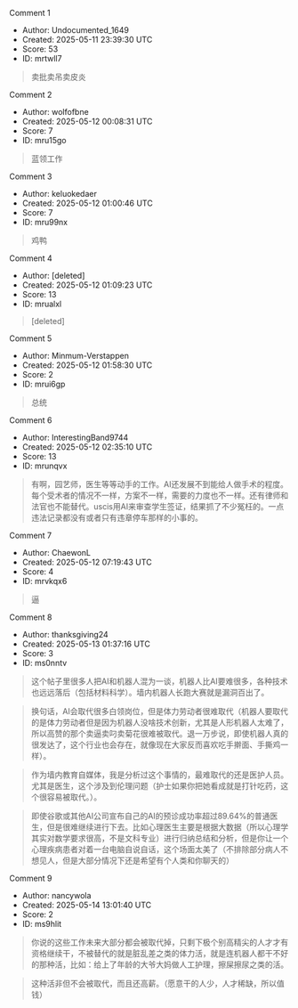 Comment 1

- Author: Undocumented_1649
- Created: 2025-05-11 23:39:30 UTC
- Score: 53
- ID: mrtwll7

> 卖批卖吊卖皮炎

Comment 2

- Author: wolfofbne
- Created: 2025-05-12 00:08:31 UTC
- Score: 7
- ID: mru15go

> 蓝领工作

Comment 3

- Author: keluokedaer
- Created: 2025-05-12 01:00:46 UTC
- Score: 7
- ID: mru99nx

> 鸡鸭

Comment 4

- Author: [deleted]
- Created: 2025-05-12 01:09:23 UTC
- Score: 13
- ID: mrualxl

> [deleted]

Comment 5

- Author: Minmum-Verstappen
- Created: 2025-05-12 01:58:30 UTC
- Score: 2
- ID: mrui6gp

> 总统

Comment 6

- Author: InterestingBand9744
- Created: 2025-05-12 02:35:10 UTC
- Score: 13
- ID: mrunqvx

> 有啊，园艺师，医生等等动手的工作。AI还发展不到能给人做手术的程度。每个受术者的情况不一样，方案不一样，需要的力度也不一样。还有律师和法官也不能替代。uscis用AI来审查学生签证，结果抓了不少冤枉的。一点违法记录都没有或者只有违章停车那样的小事的。

Comment 7

- Author: ChaewonL
- Created: 2025-05-12 07:19:43 UTC
- Score: 4
- ID: mrvkqx6

> 逼

Comment 8

- Author: thanksgiving24
- Created: 2025-05-13 01:37:16 UTC
- Score: 3
- ID: ms0nntv

> 这个帖子里很多人把AI和机器人混为一谈，机器人比AI要难很多，各种技术也远远落后（包括材料科学）。墙内机器人长跑大赛就是漏洞百出了。

> 换句话，AI会取代很多白领岗位，但是体力劳动者很难取代（机器人要取代的是体力劳动者但是因为机器人没啥技术创新，尤其是人形机器人太难了，所以高赞的那个卖逼卖叼卖菊花很难被取代。退一万步说，即使机器人真的很发达了，这个行业也会存在，就像现在大家反而喜欢吃手擀面、手撕鸡一样）。

> 作为墙内教育自媒体，我是分析过这个事情的，最难取代的还是医护人员。尤其是医生，这个涉及到伦理问题（护士如果你把她看成就是打针吃药，这个很容易被取代。）。

> 即使谷歌或其他AI公司宣布自己的AI的预诊成功率超过89.64%的普通医生，但是很难继续进行下去。比如心理医生主要是根据大数据（所以心理学其实对数学要求很高，不是文科专业）进行归纳总结和分析，但是你让一个心理疾病患者对着一台电脑自说自话，这个场面太美了（不排除部分病人不想见人，但是大部分情况下还是希望有个人类和你聊天的）

Comment 9

- Author: nancywola
- Created: 2025-05-14 13:01:40 UTC
- Score: 2
- ID: ms9hlit

> 你说的这些工作未来大部分都会被取代掉，只剩下极个别高精尖的人才才有资格继续干，不被替代的就是脏乱差之类的体力活，就是连机器人都干不好的那种活，比如：给上了年龄的大爷大妈做人工护理，擦屎擦尿之类的活。

> 这种活非但不会被取代，而且还高薪。（愿意干的人少，人才稀缺，所以值钱）
